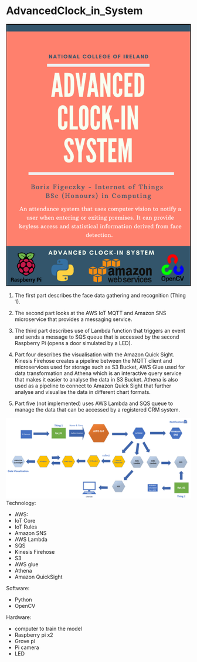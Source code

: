# AdvancedClock_in_System
![](Pictures/AdvancedClockInSystem.png)

1. The first part describes the face data gathering and recognition (Thing 1).

2. The second part looks at the AWS IoT MQTT and Amazon SNS microservice that provides a messaging service.

3. The third part describes use of Lambda function that triggers an event and
sends a message to SQS queue that is accessed by the second Raspberry Pi (opens a door simulated by a LED).
4. Part four describes the visualisation with the Amazon Quick Sight. Kinesis Firehose creates a pipeline between the MQTT client and microservices used for storage such as S3 Bucket, AWS Glue used for data transformation and Athena which is an interactive query service that makes it easier to analyse the data in S3 Bucket. Athena is also used as a
pipeline to connect to Amazon Quick Sight that further analyse and visualise the data in different chart formats.

4. Part five (not implemented) uses AWS Lambda and SQS queue to
manage the data that can be accessed by a registered CRM system.


![](Pictures/Architecture.PNG)
Technology:
- AWS:
- IoT Core
- IoT Rules
- Amazon SNS
- AWS Lambda
- SQS
- Kinesis Firehose
- S3
- AWS glue
- Athena
- Amazon QuickSight 

Software:
- Python 
- OpenCV

Hardware: 
- computer to train the model 
- Raspberry pi x2 
- Grove pi
- Pi camera
- LED

